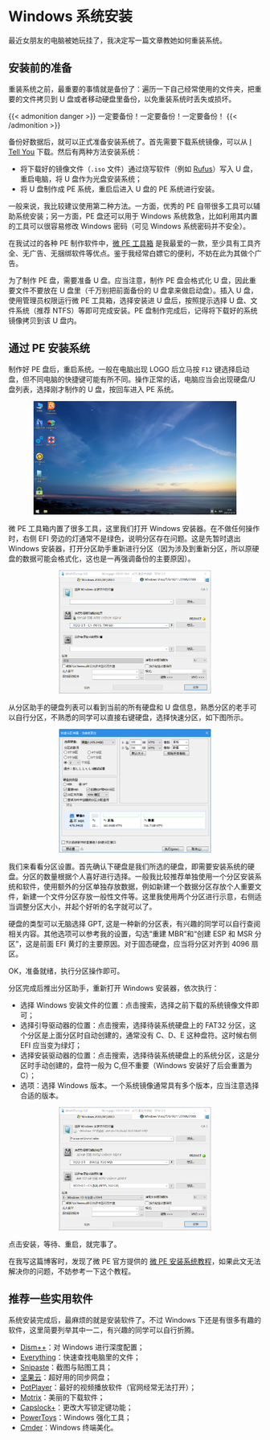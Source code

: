 # Windows 系统安装


最近女朋友的电脑被她玩挂了，我决定写一篇文章教她如何重装系统。

<!--more-->


## 安装前的准备

重装系统之前，最重要的事情就是备份了：遍历一下自己经常使用的文件夹，把重要的文件拷贝到 U 盘或者移动硬盘里备份，以免重装系统时丢失或损坏。

{{< admonition danger >}}
一定要备份！一定要备份！一定要备份！
{{< /admonition >}}

备份好数据后，就可以正式准备安装系统了。首先需要下载系统镜像，可以从 [I Tell You](https://msdn.itellyou.cn) 下载。然后有两种方法安装系统：

- 将下载好的镜像文件（`.iso` 文件）通过烧写软件（例如 [Rufus](https://rufus.ie/en/)）写入 U 盘，重启电脑，将 U 盘作为光盘安装系统；
- 将 U 盘制作成 PE 系统，重启后进入 U 盘的 PE 系统进行安装。

一般来说，我比较建议使用第二种方法。一方面，优秀的 PE 自带很多工具可以辅助系统安装；另一方面，PE 盘还可以用于 Windows 系统救急，比如利用其内置的工具可以很容易修改 Windows 密码（可见 Windows 系统密码并不安全）。

在我试过的各种 PE 制作软件中，[微 PE 工具箱](https://www.wepe.com.cn) 是我最爱的一款，至少具有工具齐全、无广告、无捆绑软件等优点。鉴于我经常白嫖它的便利，不妨在此为其做个广告。

为了制作 PE 盘，需要准备 U 盘。应当注意，制作 PE 盘会格式化 U 盘，因此重要文件不要放在 U 盘里（千万别把前面备份的 U 盘拿来做启动盘）。插入 U 盘，使用管理员权限运行微 PE 工具箱，选择安装进 U 盘后，按照提示选择 U 盘、文件系统（推荐 NTFS）等即可完成安装。PE 盘制作完成后，记得将下载好的系统镜像拷贝到该 U 盘内。


## 通过 PE 安装系统

制作好 PE 盘后，重启系统。一般在电脑出现 LOGO 后立马按 `F12` 键选择启动盘，但不同电脑的快捷键可能有所不同。操作正常的话，电脑应当会出现硬盘/U 盘列表，选择刚才制作的 U 盘，按回车进入 PE 系统。

<div align=center>
    <img src=win01.png width=80% />
</div>

微 PE 工具箱内置了很多工具，这里我们打开 Windows 安装器。在不做任何操作时，右侧 EFI 旁边的灯通常不是绿色，说明分区存在问题。这是先暂时退出 Windows 安装器，打开分区助手重新进行分区（因为涉及到重新分区，所以原硬盘的数据可能会格式化，这也是一再强调备份的主要原因）。

<div align=center>
    <img src=win02.png width=60% />
</div>

从分区助手的硬盘列表可以看到当前的所有硬盘和 U 盘信息，熟悉分区的老手可以自行分区，不熟悉的同学可以直接右键硬盘，选择快速分区，如下图所示。

<div align=center>
    <img src=win03.png width=60% />
</div>

我们来看看分区设置。首先确认下硬盘是我们所选的硬盘，即需要安装系统的硬盘。分区的数量根据个人喜好进行选择。一般我比较推荐单独使用一个分区安装系统和软件，使用额外的分区单独存放数据，例如新建一个数据分区存放个人重要文件，新建一个文件分区存放一般性文件等。这里我使用两个分区进行示意，右侧适当调整分区大小，并起个好听的名字就可以了。

硬盘的类型可以无脑选择 GPT, 这是一种新的分区表，有兴趣的同学可以自行查阅相关内容。其他选项可以参考我的设置，勾选“重建 MBR”和“创建 ESP 和 MSR 分区”，这是前面 EFI 黄灯的主要原因。对于固态硬盘，应当将分区对齐到 4096 扇区。

OK，准备就绪，执行分区操作即可。

分区完成后推出分区助手，重新打开 Windows 安装器，依次执行：

- 选择 Windows 安装文件的位置：点击搜索，选择之前下载的系统镜像文件即可；
- 选择引导驱动器的位置：点击搜索，选择待装系统硬盘上的 FAT32 分区，这个分区是上面分区时自动创建的，通常没有 C、D、E 这种盘符。这时候右侧 EFI 应当变为绿灯；
- 选择安装驱动器的位置：点击搜索，选择待装系统硬盘上的系统分区，这是分区时手动创建的，盘符一般为 C,但不重要（Windows 安装好了后会重置为 C）；
- 选项：选择 Windows 版本。一个系统镜像通常具有多个版本，应当注意选择合适的版本。

<div align=center>
    <img src=win04.png width=60% />
</div>

点击安装，等待、重启，就完事了。

在我写这篇博客时，发现了微 PE 官方提供的 [微 PE 安装系统教程](https://www.wepe.com.cn/ubook/)，如果此文无法解决你的问题，不妨参考一下这个教程。



## 推荐一些实用软件

系统安装完成后，最麻烦的就是安装软件了。不过 Windows 下还是有很多有趣的软件，这里简要列举其中一二，有兴趣的同学可以自行折腾。

- [Dism++](https://github.com/Chuyu-Team/Dism-Multi-language)：对 Windows 进行深度配置；
- [Everything](https://www.voidtools.com)：快速查找电脑里的文件；
- [Snipaste](https://www.snipaste.com)：截图与贴图工具；
- [坚果云](https://www.jianguoyun.com)：超好用的同步网盘；
- [PotPlayer](https://potplayer.daum.net)：最好的视频播放软件（官网经常无法打开）；
- [Motrix](https://motrix.app)：美丽的下载软件；
- [Capslock+](https://capslox.com/capslock-plus)：更改大写锁定键功能；
- [PowerToys](https://github.com/microsoft/PowerToys)：Windows 强化工具；
- [Cmder](https://cmder.net)：Windows 终端美化。

